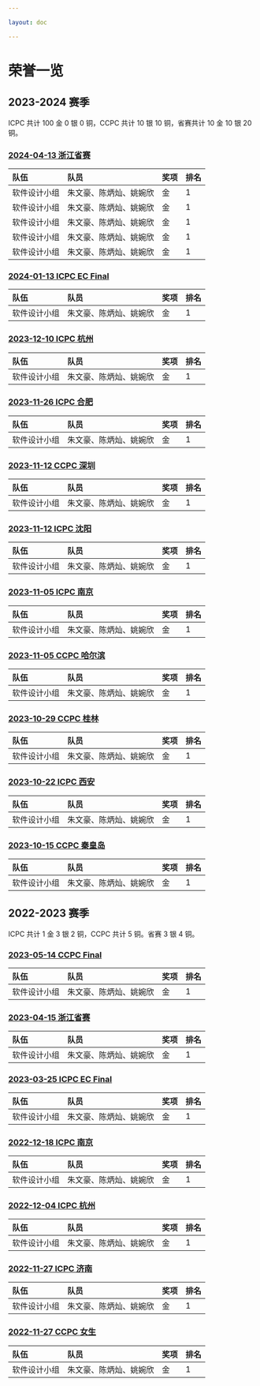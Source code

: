 ```yaml
---

layout: doc

---
```


# 荣誉一览
## 2023-2024 赛季

ICPC 共计 100 金 0 银 0 铜，CCPC 共计 10 银 10 铜，省赛共计 10 金 10 银 20 铜。

### [2024-04-13 浙江省赛](https://board.xcpcio.com/provincial-contest/2024/zhejiang)

| 队伍               | 队员                     | 奖项 | 排名 |
| :----------------- | :----------------------- | :--- | :-- |
| 软件设计小组 | 朱文豪、陈炳灿、姚婉欣   | 金   | 1   |
| 软件设计小组 | 朱文豪、陈炳灿、姚婉欣   | 金   | 1   |
| 软件设计小组 | 朱文豪、陈炳灿、姚婉欣   | 金   | 1   |
| 软件设计小组 | 朱文豪、陈炳灿、姚婉欣   | 金   | 1   |
| 软件设计小组 | 朱文豪、陈炳灿、姚婉欣   | 金   | 1   |

### [2024-01-13 ICPC EC Final](https://board.xcpcio.com/icpc/48th/ecfinal)

| 队伍               | 队员                   | 奖项 | 排名 |
| :----------------- | :--------------------- | :--- | :--- |
| 软件设计小组 | 朱文豪、陈炳灿、姚婉欣   | 金   | 1   |

### [2023-12-10 ICPC 杭州](https://board.xcpcio.com/icpc/48th/hangzhou)

| 队伍               | 队员                   | 奖项 | 排名 |
| :----------------- | :--------------------- | :--- | :--- |
| 软件设计小组 | 朱文豪、陈炳灿、姚婉欣   | 金   | 1   |

### [2023-11-26 ICPC 合肥](https://board.xcpcio.com/icpc/48th/hefei)

| 队伍               | 队员                   | 奖项 | 排名 |
| :----------------- | :--------------------- | :--- | :--- |
| 软件设计小组 | 朱文豪、陈炳灿、姚婉欣   | 金   | 1   |

### [2023-11-12 CCPC 深圳](https://board.xcpcio.com/ccpc/9th/shenzhen)

| 队伍               | 队员                   | 奖项 | 排名 |
| :----------------- | :--------------------- | :--- | :--- |
| 软件设计小组 | 朱文豪、陈炳灿、姚婉欣   | 金   | 1   |

### [2023-11-12 ICPC 沈阳](https://board.xcpcio.com/icpc/48th/shenyang)

| 队伍               | 队员                   | 奖项 | 排名 |
| :----------------- | :--------------------- | :--- | :--- |
| 软件设计小组 | 朱文豪、陈炳灿、姚婉欣   | 金   | 1   |

### [2023-11-05 ICPC 南京](https://board.xcpcio.com/icpc/48th/nanjing)

| 队伍               | 队员                   | 奖项 | 排名 |
| :----------------- | :--------------------- | :--- | :--- |
| 软件设计小组 | 朱文豪、陈炳灿、姚婉欣   | 金   | 1   |

### [2023-11-05 CCPC 哈尔滨](https://board.xcpcio.com/ccpc/9th/harbin)

| 队伍               | 队员                   | 奖项 | 排名 |
| :----------------- | :--------------------- | :--- | :--- |
| 软件设计小组 | 朱文豪、陈炳灿、姚婉欣   | 金   | 1   |

### [2023-10-29 CCPC 桂林](https://board.xcpcio.com/ccpc/9th/guilin)

| 队伍               | 队员                   | 奖项 | 排名 |
| :----------------- | :--------------------- | :--- | :--- |
| 软件设计小组 | 朱文豪、陈炳灿、姚婉欣   | 金   | 1   |

### [2023-10-22 ICPC 西安](https://board.xcpcio.com/icpc/48th/xian)

| 队伍               | 队员                   | 奖项 | 排名 |
| :----------------- | :--------------------- | :--- | :--- |
| 软件设计小组 | 朱文豪、陈炳灿、姚婉欣   | 金   | 1   |

### [2023-10-15 CCPC 秦皇岛](https://board.xcpcio.com/ccpc/9th/qinhuangdao)

| 队伍               | 队员                   | 奖项 | 排名 |
| :----------------- | :--------------------- | :--- | :--- |
| 软件设计小组 | 朱文豪、陈炳灿、姚婉欣   | 金   | 1   |

## 2022-2023 赛季

ICPC 共计 1 金 3 银 2 铜，CCPC 共计 5 铜。省赛 3 银 4 铜。

### [2023-05-14 CCPC Final](https://board.xcpcio.com/ccpc/8th/final)

| 队伍               | 队员                   | 奖项 | 排名 |
| :----------------- | :--------------------- | :--- | :--- |
| 软件设计小组 | 朱文豪、陈炳灿、姚婉欣   | 金   | 1   |

### [2023-04-15 浙江省赛](https://board.xcpcio.com/provincial-contest/2023/zhejiang)

| 队伍               | 队员                     | 奖项 | 排名 |
| :----------------- | :----------------------- | :--- | :--- |
| 软件设计小组 | 朱文豪、陈炳灿、姚婉欣   | 金   | 1   |

### [2023-03-25 ICPC EC Final](https://board.xcpcio.com/icpc/47th/ec-final)

| 队伍               | 队员                   | 奖项 | 排名 |
| :----------------- | :--------------------- | :--- | :--- |
| 软件设计小组 | 朱文豪、陈炳灿、姚婉欣   | 金   | 1   |

### [2022-12-18 ICPC 南京](https://board.xcpcio.com/icpc/47th/nanjing)

| 队伍               | 队员                   | 奖项 | 排名 |
| :----------------- | :--------------------- | :--- | :--- |
| 软件设计小组 | 朱文豪、陈炳灿、姚婉欣   | 金   | 1   |

### [2022-12-04 ICPC 杭州](https://board.xcpcio.com/icpc/47th/hangzhou)

| 队伍           | 队员                     | 奖项 | 排名 |
| :------------- | :----------------------- | :--- | :--- |
| 软件设计小组 | 朱文豪、陈炳灿、姚婉欣   | 金   | 1   |

### [2022-11-27 ICPC 济南](https://board.xcpcio.com/icpc/47th/jinan)

| 队伍                         | 队员                   | 奖项 | 排名 |
| :--------------------------- | :--------------------- | :--- | :--- |
| 软件设计小组 | 朱文豪、陈炳灿、姚婉欣   | 金   | 1   |

### [2022-11-27 CCPC 女生](https://board.xcpcio.com/ccpc/8th/girls)

| 队伍               | 队员                   | 奖项 | 排名 |
| :----------------- | :--------------------- | :--- | :--- |
| 软件设计小组 | 朱文豪、陈炳灿、姚婉欣   | 金   | 1   |

